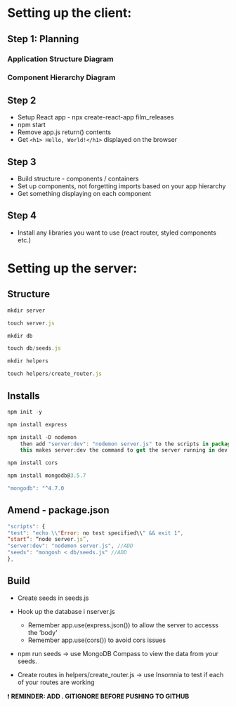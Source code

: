 # Setting up the client:

## Step 1: Planning

### Application Structure Diagram

### Component Hierarchy Diagram

## Step 2

- Setup React app - npx create-react-app film_releases
- npm start
- Remove app.js return() contents
- Get `<h1> Hello, World!</h1>` displayed on the browser

## Step 3

- Build structure - components / containers
- Set up components, not forgetting imports based on your app hierarchy
- Get something displaying on each component

## Step 4

- Install any libraries you want to use (react router, styled components etc.)

# Setting up the server:

## Structure

```jsx
mkdir server

touch server.js

mkdir db

touch db/seeds.js

mkdir helpers

touch helpers/create_router.js
```

## Installs

```jsx
npm init -y

npm install express

npm install -D nodemon
	then add "server:dev": "nodemon server.js" to the scripts in package.json
	this makes server:dev the command to get the server running in dev mode

npm install cors

npm install mongodb@3.5.7

"mongodb": "^4.7.0
```

## Amend - package.json

```jsx
"scripts": {
"test": "echo \\"Error: no test specified\\" && exit 1",
“start”: “node server.js”,
"server:dev": "nodemon server.js", //ADD
"seeds": "mongosh < db/seeds.js" //ADD
},
```

## Build

- Create seeds in seeds.js
    
- Hook up the database i nserver.js
    
    - Remember app.use(express.json()) to allow the server to accesss the ‘body’
    - Remember app.use(cors()) to avoid cors issues
- npm run seeds → use MongoDB Compass to view the data from your seeds.
    
- Create routes in helpers/create_router.js → use Insomnia to test if each of your routes are working
    

❗ **REMINDER: ADD . GITIGNORE BEFORE PUSHING TO GITHUB**
